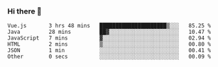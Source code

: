 ### Hi there 👋

<!--START_SECTION:waka-->

```text
Vue.js       3 hrs 48 mins   █████████████████████▒░░░   85.25 %
Java         28 mins         ██▓░░░░░░░░░░░░░░░░░░░░░░   10.47 %
JavaScript   7 mins          ▓░░░░░░░░░░░░░░░░░░░░░░░░   02.94 %
HTML         2 mins          ▒░░░░░░░░░░░░░░░░░░░░░░░░   00.80 %
JSON         1 min           ░░░░░░░░░░░░░░░░░░░░░░░░░   00.41 %
Other        0 secs          ░░░░░░░░░░░░░░░░░░░░░░░░░   00.09 %
```

<!--END_SECTION:waka-->

<!--
**Jonas-VanHaeken/Jonas-VanHaeken** is a ✨ _special_ ✨ repository because its `README.md` (this file) appears on your GitHub profile.

Here are some ideas to get you started:

- 🔭 I’m currently working on ...
- 🌱 I’m currently learning ...
- 👯 I’m looking to collaborate on ...
- 🤔 I’m looking for help with ...
- 💬 Ask me about ...
- 📫 How to reach me: ...
- 😄 Pronouns: ...
- ⚡ Fun fact: ...
-->
